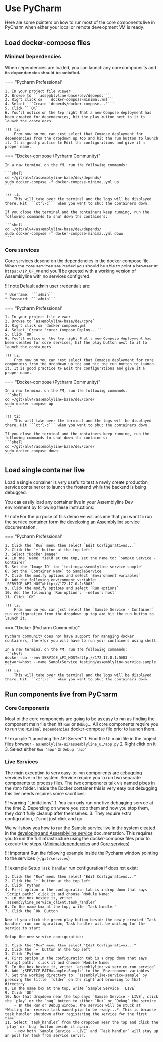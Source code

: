 # Use PyCharm

Here are some pointers on how to run most of the core components live in PyCharm when either your local or remote development VM is ready.

## Load docker-compose files

### Minimal Dependencies

When dependencies are loaded, you can launch any core components and its dependencies should be satisfied.

=== "Pycharm Professional"

    1. In your project file viewer
    2. Browse to ```assemblyline-base/dev/depends```
    3. Right click on ```docker-compose-minimal.yml```
    4. Select ```Create 'depends/docker-compose...'```
    5. Click ```OK```
    6. You'll notice on the top right that a new Compose deployment has been created for dependencies, hit the play button next to it to launch the containers.

    !!! tip
        From now on you can just select that Compose deployment for dependencies from the dropdown up top and hit the run button to launch it. It is good practice to Edit the configurations and give it a proper name.

=== "Docker-compose (Pycharm Community)"

    In a new terminal on the VM, run the following commands:

    ```shell
    cd ~/git/alv4/assemblyline-base/dev/depends/
    sudo docker-compose -f docker-compose-minimal.yml up
    ```

    !!! tip
        This will take over the terminal and the logs will be displayed there. Hit ```ctrl-c``` when you want to shut the containers down.

    If you close the terminal and the containers keep running, run the following commands to shut down the containers:

    ```shell
    cd ~/git/alv4/assemblyline-base/dev/depends/
    sudo docker-compose -f docker-compose-minimal.yml down
    ```

### Core services

Core services depend on the dependencies in the docker-compose file. When the core services are loaded you should be able to point a browser at ```https://IP_OF_VM``` and you'll be greeted with a working version of Assemblyline with no services configured.

!!! note
    Default admin user credentials are:

    * Username: ```admin```
    * Password: ```admin```

=== "Pycharm Professional"

    1. In your project file viewer
    2. Browse to `assemblyline-base/dev/core`
    3. Right click on `docker-compose.yml`
    4. Select `Create 'core: Compose Deploy...'`
    5. Click `OK`
    6. You'll notice on the top right that a new Compose deployment has been created for core services, hit the play button next to it to launch the containers.

    !!! tip
        From now on you can just select that Compose deployment for core components from the dropdown up top and hit the run button to launch it. It is good practice to Edit the configurations and give it a proper name.

=== "Docker-compose (Pycharm Community)"

    In a new terminal on the VM, run the following commands:
    ```shell
    cd ~/git/alv4/assemblyline-base/dev/core/
    sudo docker-compose up
    ```

    !!! tip
        This will take over the terminal and the logs will be displayed there. Hit ```ctrl-c``` when you want to shut the containers down.

    If you close the terminal and the containers keep running, run the following commands to shut down the containers:
    ```shell
    cd ~/git/alv4/assemblyline-base/dev/core/
    sudo docker-compose down
    ```

## Load single container live

Load a single container is very useful to test a newly create production service container or to launch the frontend while the backend is being debugged.

You can easily load any container live in your Assemblyline Dev environment by following these instructions:

!!! note
    For the purpose of this demo we will assume that you want to run the service container form the [developing an Assemblyline service](../../../services/developing_an_assemblyline_service) documentation.

=== "Pycharm Professional"

    1. Click the `Run` menu then select `Edit Configurations...`
    2. Click the `+` button at the top left`
    3. Select "Docker Image"
    4. In the `Name` field at the top, set the name to: `Sample Service - Container`
    5. Set the `Image ID` to: `testing/assemblyline-service-sample`
    6. Set the `Container Name` to SampleService
    7. Click the modify options and select `Environment variables`
    8. Add the following environment variable: `SERVICE_API_HOST=http://172.17.0.1:5003`
    9. Click the modify options and select `Run options`
    10. Add the following `Run option`: `-network host`
    11. Click `OK`

    !!! tip
        From now on you can just select the `Sample Service - Container` run configuration from the dropdown up top and hit the run button to launch it.

=== "Docker (Pycharm Community)"

    Pycharm community does not have support for managing docker containers, therefor you will have to run your containers using shell.

    In a new terminal on the VM, run the following commands:
    ```shell
    docker run --env SERVICE_API_HOST=http://172.17.0.1:5003 --network=host --name SampleService testing/assemblyline-service-sample
    ```
    !!! tip
        This will take over the terminal and the logs will be displayed there. Hit ```ctrl-c``` when you want to shut the containers down.

## Run components live from PyCharm

### Core Components

Most of the core components are going to be as easy to run as finding the component main file then hit `Run` or `Debug`... All core components require you to run the ```Minimal Dependencies``` docker-compose file prior to launch them.

!!! example "Launching the API Server"
    1. Find the UI main file in the project files browser
        - ```assemblyline-ui/assemblyline_ui/app.py```
    2. Right click on it
    3. Select either ```Run 'app'``` or ```Debug 'app'```

### Live Services

The main exception to very easy-to-run components are debugging services live in the system. Service require you to run two separate components to process files. The two components talk via named pipes in the /tmp folder. Inside the Docker container this is very easy but debugging this live needs requires some sacrifices.

!!! warning "Limitations"
    1. You can only run one live debugging service at the time
    2. Depending on where you stop them and how you stop them, they don't fully cleanup after themselves.
    3. They require extra configuration, it's not just click and go

We will show you how to run the Sample service live in the system created in the [developing and Assemblyline service](../../../services/developing_an_assemblyline_service) documentation. This requires you to run the full infrastructure using the docker-compose files prior to execute the steps. ([Minimal dependencies](#minimal-dependencies) and [Core services](#core-services))

!!! important
    Run the following example inside the Pycharm window pointing to the services (`~/git/services`)

!!! example
    Setup `Task handler` run configuration if does not exist:

    1. Click the "Run" menu then select "Edit Configurations..."
    2. Click the `+` button at the top left
    3. Click `Python`
    4. First option in the configuration tab is a drop down that says `Script path:` click it and choose `Module Name:`
    5. In the box beside it, write: `assemblyline_service_client.task_handler`
    6. In the name box at the top, write `Task handler`
    7. Click the `OK` Button

    Now if you click the green play button beside the newly created `Task handler` run configuration, Task handler will be waiting for the service to start.

    Setup the new service configuration:

    1. Click the "Run" menu then select "Edit Configurations..."
    2. Click the `+` button at the top left
    3. Click `Python`
    4. First option in the configuration tab is a drop down that says `Script path:` click it and choose `Module Name:`
    5. In the box beside it, write: `assemblyline_v4_service.run_service`
    6. Add `;SERVICE_PATH=sample.Sample` to the `Environment variables`
    7. Set the working directory to: `assemblyline-service-sample` by pressing the little `folder` on the right and browsing to that directory
    8. In the name box at the top, write `Sample Service - LIVE`
    9. Click `OK`
    10. Now that dropdown near the top says `Sample Service - LIVE`, click the `play` or the `bug` button to either `Run` or `Debug` the service
        - In the Run or Debug window, the service will be stuck at *Waiting for receive task named pipe to be ready...*. This is because task_handler shutdown after registering the service for the first time.
    11. Select `task_handler` from the dropdown near the top and click the `play` or `bug` button beside it again.
        - Now both `Sample Service - LIVE` and `Task handler` will stay up an poll for task from service server.
